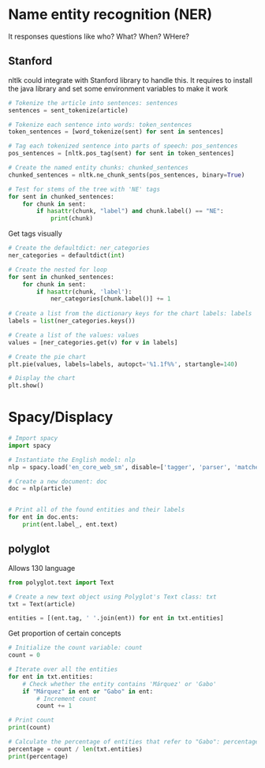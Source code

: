 # Name entity recognition (NER)

It responses questions like who? What? When? WHere? 


## Stanford

nltlk could integrate with Stanford library to handle this. It requires to install the java library and set some environment variables to make it work

```python 
# Tokenize the article into sentences: sentences
sentences = sent_tokenize(article)

# Tokenize each sentence into words: token_sentences
token_sentences = [word_tokenize(sent) for sent in sentences]

# Tag each tokenized sentence into parts of speech: pos_sentences
pos_sentences = [nltk.pos_tag(sent) for sent in token_sentences] 

# Create the named entity chunks: chunked_sentences
chunked_sentences = nltk.ne_chunk_sents(pos_sentences, binary=True)

# Test for stems of the tree with 'NE' tags
for sent in chunked_sentences:
    for chunk in sent:
        if hasattr(chunk, "label") and chunk.label() == "NE":
            print(chunk)
```

Get tags visually 

```python 
# Create the defaultdict: ner_categories
ner_categories = defaultdict(int)

# Create the nested for loop
for sent in chunked_sentences:
    for chunk in sent:
        if hasattr(chunk, 'label'):
            ner_categories[chunk.label()] += 1
            
# Create a list from the dictionary keys for the chart labels: labels
labels = list(ner_categories.keys())

# Create a list of the values: values
values = [ner_categories.get(v) for v in labels]

# Create the pie chart
plt.pie(values, labels=labels, autopct='%1.1f%%', startangle=140)

# Display the chart
plt.show()
```

# Spacy/Displacy 

```python 
# Import spacy
import spacy

# Instantiate the English model: nlp
nlp = spacy.load('en_core_web_sm', disable=['tagger', 'parser', 'matcher'])

# Create a new document: doc
doc = nlp(article)


# Print all of the found entities and their labels
for ent in doc.ents:
    print(ent.label_, ent.text)
```

## polyglot

Allows 130 language

```python 
from polyglot.text import Text

# Create a new text object using Polyglot's Text class: txt
txt = Text(article)

entities = [(ent.tag, ' '.join(ent)) for ent in txt.entities]
```

Get proportion of certain concepts 

```python 
# Initialize the count variable: count
count = 0

# Iterate over all the entities
for ent in txt.entities:
    # Check whether the entity contains 'Márquez' or 'Gabo'
    if "Márquez" in ent or "Gabo" in ent:
        # Increment count
        count += 1

# Print count
print(count)

# Calculate the percentage of entities that refer to "Gabo": percentage
percentage = count / len(txt.entities)
print(percentage)
```